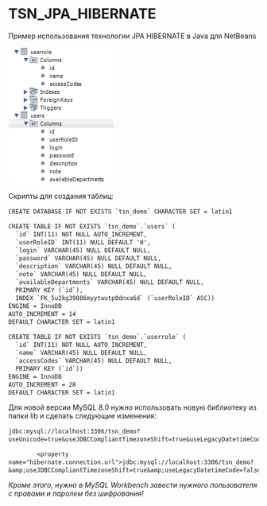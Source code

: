 # TSN_JPA_HIBERNATE
Пример использования технологии JPA HIBERNATE в Java для NetBeans

![screenshot](screenshot.png)


Скрипты для создания таблиц:

```
CREATE DATABASE IF NOT EXISTS `tsn_demo` CHARACTER SET = latin1
```

```
CREATE TABLE IF NOT EXISTS `tsn_demo`.`users` (
  `id` INT(11) NOT NULL AUTO_INCREMENT,
  `userRoleID` INT(11) NULL DEFAULT '0',
  `login` VARCHAR(45) NULL DEFAULT NULL,
  `password` VARCHAR(45) NULL DEFAULT NULL,
  `description` VARCHAR(45) NULL DEFAULT NULL,
  `note` VARCHAR(45) NULL DEFAULT NULL,
  `availableDepartments` VARCHAR(45) NULL DEFAULT NULL,
  PRIMARY KEY (`id`),
  INDEX `FK_5u2kg39886myytwutp0dnxa6d` (`userRoleID` ASC))
ENGINE = InnoDB
AUTO_INCREMENT = 14
DEFAULT CHARACTER SET = latin1
```

```
CREATE TABLE IF NOT EXISTS `tsn_demo`.`userrole` (
  `id` INT(11) NOT NULL AUTO_INCREMENT,
  `name` VARCHAR(45) NULL DEFAULT NULL,
  `accessCodes` VARCHAR(45) NULL DEFAULT NULL,
  PRIMARY KEY (`id`))
ENGINE = InnoDB
AUTO_INCREMENT = 28
DEFAULT CHARACTER SET = latin1

```

Для новой версии MySQL 8.0 нужно использовать новую библиотеку из папки lib и сделать следующие изменения:

```
jdbc:mysql://localhost:3306/tsn_demo?useUnicode=true&useJDBCCompliantTimezoneShift=true&useLegacyDatetimeCode=false&serverTimezone=UTC
```

```
        <property name="hibernate.connection.url">jdbc:mysql://localhost:3306/tsn_demo?&amp;useJDBCCompliantTimezoneShift=true&amp;useLegacyDatetimeCode=false&amp;serverTimezone=UTC</property>
```

*Кроме этого, нужно в MySQL Workbench завести нужного пользователя с правами и паролем без шифрования!*
